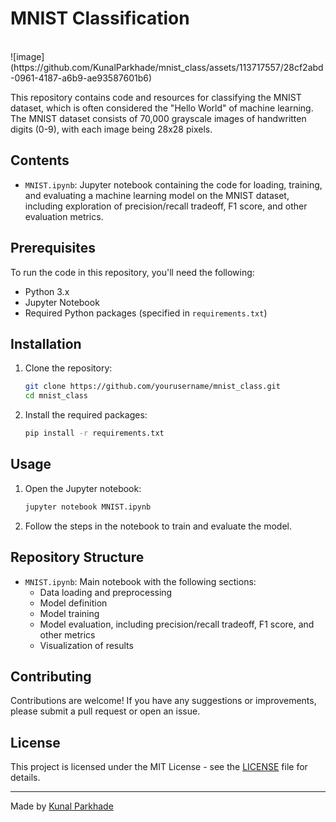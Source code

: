 # MNIST Classification
<br>
![image](https://github.com/KunalParkhade/mnist_class/assets/113717557/28cf2abd-0961-4187-a6b9-ae93587601b6)


This repository contains code and resources for classifying the MNIST dataset, which is often considered the "Hello World" of machine learning. The MNIST dataset consists of 70,000 grayscale images of handwritten digits (0-9), with each image being 28x28 pixels.

## Contents

- `MNIST.ipynb`: Jupyter notebook containing the code for loading, training, and evaluating a machine learning model on the MNIST dataset, including exploration of precision/recall tradeoff, F1 score, and other evaluation metrics.

## Prerequisites

To run the code in this repository, you'll need the following:

- Python 3.x
- Jupyter Notebook
- Required Python packages (specified in `requirements.txt`)

## Installation

1. Clone the repository:
    ```sh
    git clone https://github.com/yourusername/mnist_class.git
    cd mnist_class
    ```

2. Install the required packages:
    ```sh
    pip install -r requirements.txt
    ```

## Usage

1. Open the Jupyter notebook:
    ```sh
    jupyter notebook MNIST.ipynb
    ```

2. Follow the steps in the notebook to train and evaluate the model.

## Repository Structure

- `MNIST.ipynb`: Main notebook with the following sections:
    - Data loading and preprocessing
    - Model definition
    - Model training
    - Model evaluation, including precision/recall tradeoff, F1 score, and other metrics
    - Visualization of results

## Contributing

Contributions are welcome! If you have any suggestions or improvements, please submit a pull request or open an issue.

## License

This project is licensed under the MIT License - see the [LICENSE](https://github.com/KunalParkhade/mnist_class/tree/main?tab=MIT-1-ov-file) file for details.

--------
Made by [Kunal Parkhade](https://www.linkedin.com/in/kunal-parkhade/)

